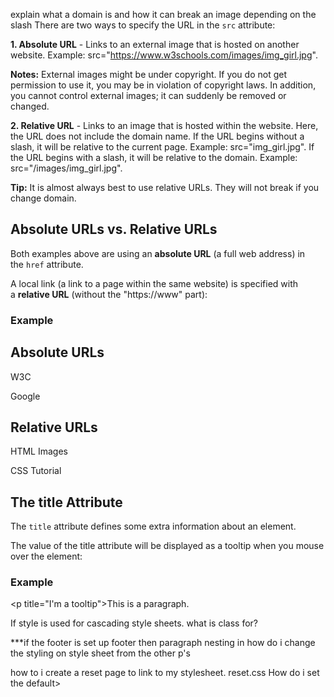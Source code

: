 explain what a domain is and how it can break an image depending on the slash
There are two ways to specify the URL in the `src` attribute:

**1. Absolute URL** - Links to an external image that is hosted on another website. Example: src="https://www.w3schools.com/images/img_girl.jpg".

**Notes:** External images might be under copyright. If you do not get permission to use it, you may be in violation of copyright laws. In addition, you cannot control external images; it can suddenly be removed or changed.

**2. Relative URL** - Links to an image that is hosted within the website. Here, the URL does not include the domain name. If the URL begins without a slash, it will be relative to the current page. Example: src="img_girl.jpg". If the URL begins with a slash, it will be relative to the domain. Example: src="/images/img_girl.jpg".

**Tip:** It is almost always best to use relative URLs. They will not break if you change domain.

## Absolute URLs vs. Relative URLs

Both examples above are using an **absolute URL** (a full web address) in the `href` attribute.

A local link (a link to a page within the same website) is specified with a **relative URL** (without the "https://www" part):

### Example

<h2>Absolute URLs</h2>  
<p><a href="https://www.w3.org/">W3C</a></p>  
<p><a href="https://www.google.com/">Google</a></p>  
  
<h2>Relative URLs</h2>  
<p><a href="html_images.asp">HTML Images</a></p>  
<p><a href="/css/default.asp">CSS Tutorial</a></p>


## The title Attribute

The `title` attribute defines some extra information about an element.

The value of the title attribute will be displayed as a tooltip when you mouse over the element:

### Example

<p title="I'm a tooltip">This is a paragraph.</p>

If style is used for cascading style sheets. what is class for?


***if the footer is set up 
footer then paragraph nesting in how do i change the styling on style sheet from the other p's

how to i create a reset page to link to my stylesheet. 
reset.css How do i set the default>